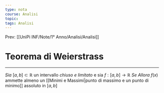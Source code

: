```yaml
---
type: nota
course: Analisi
topic: 
tags: Analisi
---
```


Prev: [[UniPi INF/Note/1° Anno/Analisi/Analisi]]

# Teorema di Weierstrass
---
_Sia_ $[a,b] \subset \mathbb{R}$ un intervallo _chiuso e limitato_ e sia $f:[a,b]\rightarrow \mathbb{R}$
_Se_
_Allora_ $f(x)$ ammette almeno un [[Minimi e Massimi|punto di massimo e un punto di minimo]] assoluto in $[a,b]$

